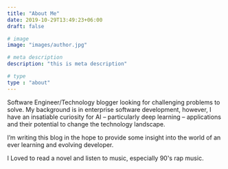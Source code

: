 ```yaml
---
title: "About Me"
date: 2019-10-29T13:49:23+06:00
draft: false

# image
image: "images/author.jpg"

# meta description
description: "this is meta description"

# type
type : "about"
---
```


Software Engineer/Technology blogger looking for challenging problems to solve. My background is in enterprise software development, however, I have an insatiable curiosity for AI – particularly deep learning – applications and their potential to change the technology landscape.

I’m writing this blog in the hope to provide some insight into the world of an ever learning and evolving developer.

I Loved to read a novel and listen to music, especially 90's rap music.
